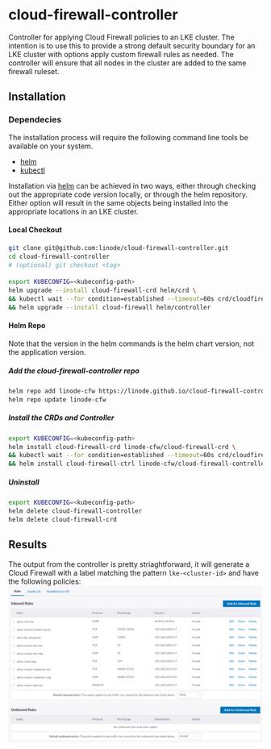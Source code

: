 # cloud-firewall-controller
Controller for applying Cloud Firewall policies to an LKE cluster. The intention is to use this to provide a strong default security boundary for an LKE cluster with options apply custom firewall rules as needed. The controller will ensure that all nodes in the cluster are added to the same firewall ruleset.

## Installation
### Dependecies
The installation process will require the following command line tools be available on your system.
 - [helm](https://helm.sh/docs/intro/install/)
 - [kubectl](https://kubernetes.io/docs/tasks/tools/#kubectl)

Installation via [helm](https://helm.sh/docs/intro/install/) can be achieved in two ways, either through checking out the appropriate code version locally, or through the helm repository. Either option will result in the same objects being installed into the appropriate locations in an LKE cluster.

#### Local Checkout
```sh
git clone git@github.com:linode/cloud-firewall-controller.git
cd cloud-firewall-controller 
# (optional) git checkout <tag> 

export KUBECONFIG=<kubeconfig-path> 
helm upgrade --install cloud-firewall-crd helm/crd \
&& kubectl wait --for condition=established --timeout=60s crd/cloudfirewalls.networking.linode.com crd/nodebalancerfirewalls.networking.linode.com \
&& helm upgrade --install cloud-firewall helm/controller
```
  
#### Helm Repo
Note that the version in the helm commands is the helm chart version, not the application version.

##### Add the cloud-firewall-controller repo
```sh
helm repo add linode-cfw https://linode.github.io/cloud-firewall-controller
helm repo update linode-cfw
```

##### Install the CRDs and Controller
```sh
export KUBECONFIG=<kubeconfig-path> 
helm install cloud-firewall-crd linode-cfw/cloud-firewall-crd \
&& kubectl wait --for condition=established --timeout=60s crd/cloudfirewalls.networking.linode.com \
&& helm install cloud-firewall-ctrl linode-cfw/cloud-firewall-controller
```

##### Uninstall
```sh
export KUBECONFIG=<kubeconfig-path> 
helm delete cloud-firewall-controller
helm delete cloud-firewall-crd
```

## Results
The output from the controller is pretty striaghtforward, it will generate a Cloud Firewall with a label matching the pattern `lke-<cluster-id>` and have the following policies:
![image](./docs/images/default-result.png)
